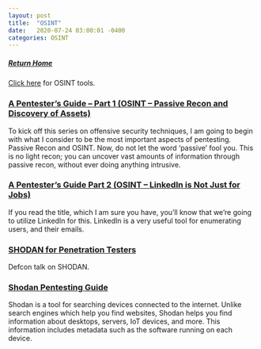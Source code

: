 ```yaml
---
layout: post
title:  "OSINT"
date:   2020-07-24 03:00:01 -0400
categories: OSINT
---
```

##### [Return Home](https://thegetch.github.io/penetration/testing/resources/2020/07/24/Home/)

[Click here](https://thegetch.github.io/PenetrationTestingResources/OSINTTools) for OSINT tools.

### [A Pentester’s Guide – Part 1 (OSINT – Passive Recon and Discovery of Assets)](https://www.sequoiacybersolutions.com/a-pentesters-guide-part-1-osint-passive-recon-and-discovery-of-assets/)

To kick off this series on offensive security techniques, I am going to begin with what I consider to be the most important aspects of pentesting. Passive Recon and OSINT. Now, do not let the word ‘passive’ fool you. This is no light recon; you can uncover vast amounts of information through passive recon, without ever doing anything intrusive.

### [A Pentester’s Guide Part 2 (OSINT – LinkedIn is Not Just for Jobs)](https://www.sequoiacybersolutions.com/a-pentesters-guide-part-2-osint-linkedin-is-not-just-for-jobs/)

If you read the title, which I am sure you have, you’ll know that we’re going to utilize LinkedIn for this. LinkedIn is a very useful tool for enumerating users, and their emails.

### [SHODAN for Penetration Testers](https://www.defcon.org/images/defcon-18/dc-18-presentations/Schearer/DEFCON-18-Schearer-SHODAN.pdf)

Defcon talk on SHODAN.

### [Shodan Pentesting Guide](https://community.turgensec.com/shodan-pentesting-guide/)

Shodan is a tool for searching devices connected to the internet. Unlike search engines which help you find websites, Shodan helps you find information about desktops, servers, IoT devices, and more. This information includes metadata such as the software running on each device. 
